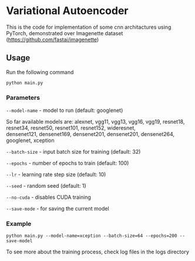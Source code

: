# Variational Autoencoder
This is the code for implementation of some cnn architactures using PyTorch, demonstrated over Imagenette dataset (https://github.com/fastai/imagenette)
## Usage
Run the following command

```python main.py```

### Parameters

``--model-name`` - model to run (default: googlenet)

  So far available models are: alexnet, vgg11, vgg13, vgg16, vgg19, resnet18, resnet34, resnet50, resnet101, resnet152, wideresnet,   
  densenet121, densenet169, densenet201, densenet201, densenet264, googlenet, xception 

```--batch-size``` - input batch size for training (default: 32)

```--epochs``` - number of epochs to train (default: 100)

```--lr``` - learning rate step size (default: 10)

```--seed``` - random seed (default: 1)

```--no-cuda``` - disables CUDA training

```--save-mode``` - for saving the current model

### Example

```python main.py --model-name=xception --batch-size=64 --epochs=200 --save-model```

To see more about the training process, check log files in the logs directory

